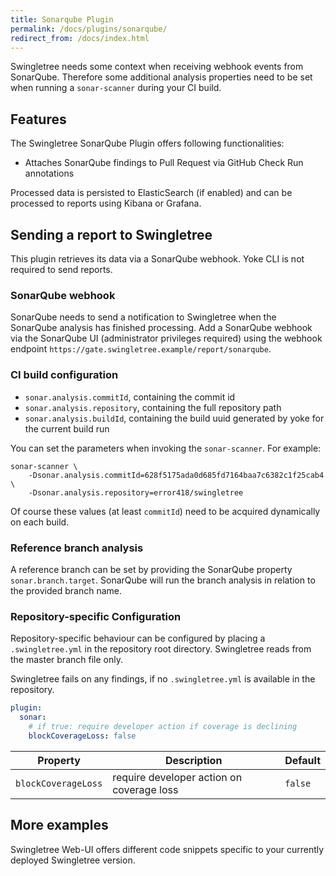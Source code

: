 ```yaml
---
title: Sonarqube Plugin
permalink: /docs/plugins/sonarqube/
redirect_from: /docs/index.html
---
```


Swingletree needs some context when receiving webhook events from SonarQube. Therefore some additional analysis properties need to be set when running a `sonar-scanner` during your CI build.

## Features

The Swingletree SonarQube Plugin offers following functionalities:

* Attaches SonarQube findings to Pull Request via GitHub Check Run annotations

Processed data is persisted to ElasticSearch (if enabled) and can be processed to reports using Kibana or Grafana.

## Sending a report to Swingletree

This plugin retrieves its data via a SonarQube webhook. Yoke CLI is not required to send reports.

### SonarQube webhook

SonarQube needs to send a notification to Swingletree when the SonarQube analysis has finished processing. Add a SonarQube webhook via the SonarQube UI (administrator privileges required) using the webhook endpoint `https://gate.swingletree.example/report/sonarqube`.

### CI build configuration

* `sonar.analysis.commitId`, containing the commit id
* `sonar.analysis.repository`, containing the full repository path
* `sonar.analysis.buildId`, containing the build uuid generated by yoke for the current build run

You can set the parameters when invoking the `sonar-scanner`. For example:

```
sonar-scanner \
    -Dsonar.analysis.commitId=628f5175ada0d685fd7164baa7c6382c1f25cab4 \
    -Dsonar.analysis.repository=error418/swingletree
```

Of course these values (at least `commitId`) need to be acquired dynamically on each build.

### Reference branch analysis

A reference branch can be set by providing the SonarQube property `sonar.branch.target`.
SonarQube will run the branch analysis in relation to the provided branch name.

### Repository-specific Configuration

Repository-specific behaviour can be configured by placing a `.swingletree.yml` in the repository root directory. Swingletree reads from the master branch file only.

Swingletree fails on any findings, if no `.swingletree.yml` is available in the repository.

```yaml
plugin:
  sonar:
    # if true: require developer action if coverage is declining
    blockCoverageLoss: false
```

| Property | Description | Default |
| --- | --- | --- |
| `blockCoverageLoss` | require developer action on coverage loss | `false` |


## More examples

Swingletree Web-UI offers different code snippets specific to your currently deployed Swingletree version.